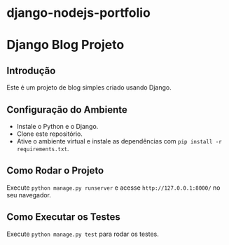 # django-nodejs-portfolio

# Django Blog Projeto

## Introdução
Este é um projeto de blog simples criado usando Django.

## Configuração do Ambiente
- Instale o Python e o Django.
- Clone este repositório.
- Ative o ambiente virtual e instale as dependências com `pip install -r requirements.txt`.

## Como Rodar o Projeto
Execute `python manage.py runserver` e acesse `http://127.0.0.1:8000/` no seu navegador.

## Como Executar os Testes
Execute `python manage.py test` para rodar os testes.
